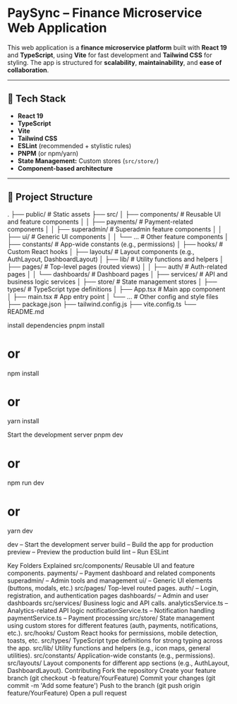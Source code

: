
# PaySync – Finance Microservice Web Application

This web application is a **finance microservice platform** built with **React 19** and **TypeScript**, using **Vite** for fast development and **Tailwind CSS** for styling. The app is structured for **scalability**, **maintainability**, and **ease of collaboration**.

---

## 🚀 Tech Stack

- **React 19**
- **TypeScript**
- **Vite**
- **Tailwind CSS**
- **ESLint** (recommended + stylistic rules)
- **PNPM** (or npm/yarn)
- **State Management:** Custom stores (`src/store/`)
- **Component-based architecture**

---

## 📁 Project Structure



.
├── public/                  # Static assets
├── src/
│   ├── components/          # Reusable UI and feature components
│   │   ├── payments/        # Payment-related components
│   │   ├── superadmin/      # Superadmin feature components
│   │   ├── ui/              # Generic UI components
│   │   └── ...              # Other feature components
│   ├── constants/           # App-wide constants (e.g., permissions)
│   ├── hooks/               # Custom React hooks
│   ├── layouts/             # Layout components (e.g., AuthLayout, DashboardLayout)
│   ├── lib/                 # Utility functions and helpers
│   ├── pages/               # Top-level pages (routed views)
│   │   ├── auth/            # Auth-related pages
│   │   └── dashboards/      # Dashboard pages
│   ├── services/            # API and business logic services
│   ├── store/               # State management stores
│   ├── types/               # TypeScript type definitions
│   ├── App.tsx              # Main app component
│   ├── main.tsx             # App entry point
│   └── ...                  # Other config and style files
├── package.json
├── tailwind.config.js
├── vite.config.ts
└── README.md

install dependencies
pnpm install
# or
npm install
# or
yarn install

Start the development server
pnpm dev
# or
npm run dev
# or
yarn dev

dev – Start the development server
build – Build the app for production
preview – Preview the production build
lint – Run ESLint

Key Folders Explained
src/components/
Reusable UI and feature components.
payments/ – Payment dashboard and related components
superadmin/ – Admin tools and management
ui/ – Generic UI elements (buttons, modals, etc.)
src/pages/
Top-level routed pages.
auth/ – Login, registration, and authentication pages
dashboards/ – Admin and user dashboards
src/services/
Business logic and API calls.
analyticsService.ts – Analytics-related API logic
notificationService.ts – Notification handling
paymentService.ts – Payment processing
src/store/
State management using custom stores for different features (auth, payments, notifications, etc.).
src/hooks/
Custom React hooks for permissions, mobile detection, toasts, etc.
src/types/
TypeScript type definitions for strong typing across the app.
src/lib/
Utility functions and helpers (e.g., icon maps, general utilities).
src/constants/
Application-wide constants (e.g., permissions).
src/layouts/
Layout components for different app sections (e.g., AuthLayout, DashboardLayout).
Contributing
Fork the repository
Create your feature branch (git checkout -b feature/YourFeature)
Commit your changes (git commit -m 'Add some feature')
Push to the branch (git push origin feature/YourFeature)
Open a pull request


